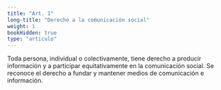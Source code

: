 ```yaml
---
title: "Art. 1"
long-title: "Derecho a la comunicación social"
weight: 1
bookHidden: true
type: "articulo"
---
```


Toda persona, individual o colectivamente, tiene derecho a producir información y a participar equitativamente en la comunicación social. Se reconoce el derecho a fundar y mantener medios de comunicación e información.
